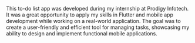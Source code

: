 This to-do list app was developed during my internship at Prodigy Infotech. It was a great opportunity to apply my skills in Flutter and mobile app development while working on a real-world application. The goal was to create a user-friendly and efficient tool for managing tasks, showcasing my ability to design and implement functional mobile applications.
